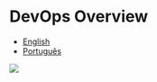 # DevOps Overview

<ul>
	<li><a href="#"> English</a></li>
	<li><a href="#"> Português </a></li>
</ul>

<img src="#">